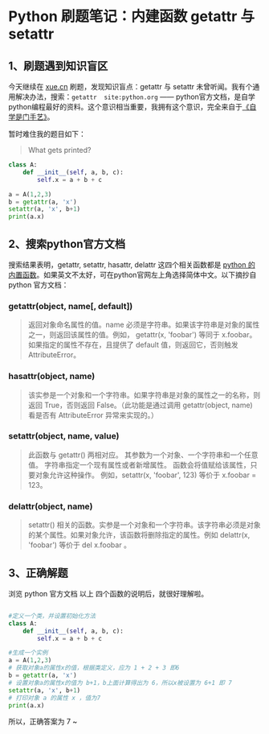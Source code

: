 # Python 刷题笔记：内建函数 getattr 与 setattr

## 1、刷题遇到知识盲区

今天继续在 [xue.cn](https://xue.cn/) 刷题，发现知识盲点：getattr 与 setattr 未曾听闻。我有个通用解决办法，搜索：`getattr  site:python.org` —— python官方文档，是自学python编程最好的资料。这个意识相当重要，我拥有这个意识，完全来自于[《自学是门手艺》](https://xue.cn/)。

暂时难住我的题目如下：

> What gets printed?
```python
class A:
    def __init__(self, a, b, c):
        self.x = a + b + c

a = A(1,2,3)
b = getattr(a, 'x')
setattr(a, 'x', b+1)
print(a.x)

```

## 2、搜索python官方文档

搜索结果表明，getattr, setattr, hasattr, delattr 这四个相关函数都是 [python 的内置函数](https://docs.python.org/3/library/functions.html)。如果英文不太好，可在python官网左上角选择简体中文。以下摘抄自 python 官方文档：

### **getattr(object, name[, default])**

> 返回对象命名属性的值。name 必须是字符串。如果该字符串是对象的属性之一，则返回该属性的值。例如， getattr(x, 'foobar') 等同于 x.foobar。如果指定的属性不存在，且提供了 default 值，则返回它，否则触发 AttributeError。

### **hasattr(object, name)**

> 该实参是一个对象和一个字符串。如果字符串是对象的属性之一的名称，则返回 True，否则返回 False。（此功能是通过调用 getattr(object, name) 看是否有 AttributeError 异常来实现的。）

### **setattr(object, name, value)**

> 此函数与 getattr() 两相对应。 其参数为一个对象、一个字符串和一个任意值。 字符串指定一个现有属性或者新增属性。 函数会将值赋给该属性，只要对象允许这种操作。 例如，setattr(x, 'foobar', 123) 等价于 x.foobar = 123。

### **delattr(object, name)**

> setattr() 相关的函数。实参是一个对象和一个字符串。该字符串必须是对象的某个属性。如果对象允许，该函数将删除指定的属性。例如 delattr(x, 'foobar') 等价于 del x.foobar 。

## 3、正确解题
浏览 python 官方文档 以上 四个函数的说明后，就很好理解啦。

```python

#定义一个类，并设置初始化方法
class A:
    def __init__(self, a, b, c):
        self.x = a + b + c 

#生成一个实例
a = A(1,2,3) 
# 获取对象a的属性x的值，根据类定义，应为 1 + 2 + 3 即6
b = getattr(a, 'x') 
# 设置对象a的属性x的值为 b+1，b上面计算得出为 6，所以x被设置为 6+1 即 7
setattr(a, 'x', b+1) 
# 打印对象 a 的属性 x ，值为7
print(a.x) 
```

所以，正确答案为 7 ~